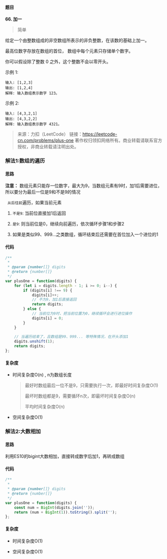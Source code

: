 #### 题目
**66. 加一**
> 简单

给定一个由整数组成的非空数组所表示的非负整数，在该数的基础上加一。

最高位数字存放在数组的首位， 数组中每个元素只存储单个数字。

你可以假设除了整数 0 之外，这个整数不会以零开头。

示例 1:
```
输入: [1,2,3]
输出: [1,2,4]
解释: 输入数组表示数字 123。
```

示例 2:
```
输入: [4,3,2,1]
输出: [4,3,2,2]
解释: 输入数组表示数字 4321。
```
>来源：力扣（LeetCode）
链接：https://leetcode-cn.com/problems/plus-one
著作权归领扣网络所有。商业转载请联系官方授权，非商业转载请注明出处。

### 解法1:数组的遍历

#### 思路

**注意：** 数组元素只能存一位数字，最大为9，当数组元素有9时，加1后需要进位，所以要分为最后一位是9和不是9的情况



` 从后往前`遍历，如果当前元素

1. `不是9`:  当前位直接加1后返回
2.  `是9`:  则当前位是0，继续向前遍历，依次循环步骤1和步骤2

3. 如果是类似99、999...之类数组，循环结束后还需要在首位加入一个进位的1



#### 代码

```javascript
/**
 *
 * @param {number[]} digits
 * @return {number[]}
 */
var plusOne = function(digits) {
    for (let i = digits.length - 1; i >= 0; i--) {
        if (digits[i] !== 9) {
            digits[i]++;
            // 不为9，加1后直接返回
            return digits;
        } else {
            // 当前位为9时，把当前位置为0，继续循环会进行进位操作
            digits[i] = 0;
        }
    }
  
    // 当遍历结束了，且数组是99、999... 等特殊情况，在开头添加1
    digits.unshift(1);
    return digits;
};
```


#### 复杂度

* 时间复杂度O(n) , n为数组长度

  > 最好时数组最后一位不是9，只需要执行一次，即最好时间复杂度O(1)
  >
  > 最坏时数组都是9，需要循环n次，即最坏时间复杂度O(n)
  >
  > 平均时间复杂度O(n)

* 空间复杂度O(1)

### 解法2:大数相加

#### 思路

利用ES10的bigint大数相加，直接转成数字后加1，再转成数组

#### 代码

```javascript
/**
 *
 * @param {number[]} digits
 * @return {number[]}
 */
var plusOne = function(digits) {
    const num = BigInt(digits.join(''));    
    return (num + BigInt(1)).toString().split('');
};

```

#### 复杂度

* 时间复杂度O(1)

 * 空间复杂度O(1)